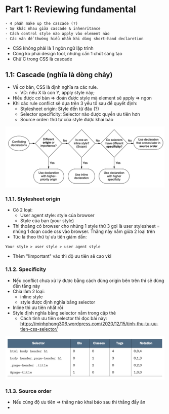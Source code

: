 # Part 1: Reviewing fundamental
```
- 4 phần make up the cascade (?)
- Sự khác nhau giữa cascade & inhenritance
- Cách control style nào apply vào element nào
- Các vân đề thường hiểu nhầm khi dùng short-hand declaretion
```
- CSS không phải là 1 ngôn ngữ lập trình
- Cũng ko phải design tool, nhưng cần 1 chút sáng tạo
- Chữ C trong CSS là cascade

## 1.1: Cascade (nghĩa là dòng chảy)
-  Về cơ bản, CSS là định nghĩa ra các rule.
    - VD: nếu X là con Y, apply style này; 
- Hiểu được cơ bản => đoán được style mà element sẽ apply => ngon
- Khi các rule conflict sẽ dựa trên 3 yếu tố sau để quyết định:
    - Stylesheet origin: Style đến từ đâu (?)
    - Selector specificity: Selector nào được quyền ưu tiên hơn
    - Source order: thứ tự của style được khai báo

![Flow](images/cssindepth-01-flow-priority.png)

### 1.1.1. Stylesheet origin
- Có 2 loại:
    - User agent style: style của browser
    - Style của bạn (your style)
- Thi thoảng có browser cho nhúng 1 style thứ 3 gọi là user stylesheet = nhúng 1 đoạn code css vào browser. Thằng này nằm giữa 2 loại trên
- Tức là theo thứ tự ưu tiên giảm dần:

```
Your style > user style > user agent style
```
- Thêm "!important" vào thì độ ưu tiên sẽ cao vkl

### 1.1.2. Specificity
- Nếu conflict chưa xử lý được bằng cách dùng origin bên trên thì sẽ dùng đến tầng này
- Chia làm 2 loại:
    - inline style
    - style được định nghĩa bằng selector
- Inline thì ưu tiên nhất rồi
- Style định nghĩa bằng selector nằm trong cặp thẻ <style></style>
    - Cách tính ưu tiên selector thì đọc bài này: https://minhphong306.wordpress.com/2020/12/15/tinh-thu-tu-uu-tien-css-selector/

![Tính ưu tiên](images/cssindepth-02-tinh-tt-uu-tien.png)


### 1.1.3. Source order
- Nếu cùng độ ưu tiên => thằng nào khai báo sau thì thằng đấy ăn
- 